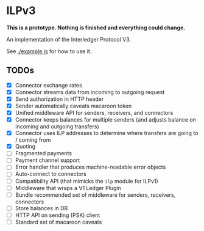 # ILPv3

**This is a prototype. Nothing is finished and everything could change.**

An implementation of the Interledger Protocol V3.

See [./example.js](./example.js) for how to use it.

## TODOs

- [x] Connector exchange rates
- [x] Connector streams data from incoming to outgoing request
- [x] Send authorization in HTTP header
- [x] Sender automatically caveats macaroon token
- [x] Unified middleware API for senders, receivers, and connectors
- [x] Connector keeps balances for multiple senders (and adjusts balance on incoming and outgoing transfers)
- [x] Connector uses ILP addresses to determine where transfers are going to / coming from
- [x] Quoting
- [ ] Fragmented payments
- [ ] Payment channel support
- [ ] Error handler that produces machine-readable error objects
- [ ] Auto-connect to connectors
- [ ] Compatibility API (that mimicks the `ilp` module for ILPv1)
- [ ] Middleware that wraps a V1 Ledger Plugin
- [ ] Bundle recommended set of middleware for senders, receivers, connectors
- [ ] Store balances in DB
- [ ] HTTP API on sending (PSK) client
- [ ] Standard set of macaroon caveats
